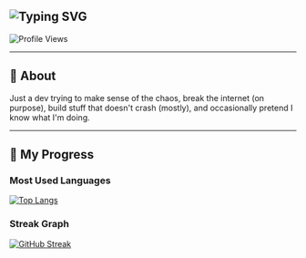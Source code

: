 <h2 align="left">
  <img src="https://readme-typing-svg.demolab.com?font=Fira+Code&size=24&pause=1000&color=00FF00&width=435&lines=Hey+I'm+Angad+👋" alt="Typing SVG" />
</h2>


![Profile Views](https://komarev.com/ghpvc/?username=AngadBari&label=Profile%20Views&color=0e75b6&style=flat)

---

## 🧠 About

Just a dev trying to make sense of the chaos, break the internet (on purpose), build stuff that doesn't crash (mostly), and occasionally pretend I know what I'm doing.

---

## 🚀 My Progress

### Most Used Languages  
[![Top Langs](https://github-readme-stats.vercel.app/api/top-langs/?username=AngadBari&layout=compact&theme=tokyonight&hide_border=true)](https://github.com/AngadBari)

### Streak Graph  
[![GitHub Streak](https://streak-stats.demolab.com/?user=AngadBari&theme=tokyonight&hide_border=true)](https://git.io/streak-stats)
